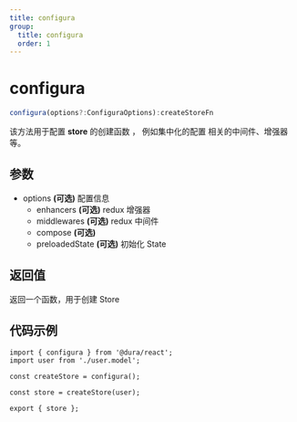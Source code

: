 ```yaml
---
title: configura
group:
  title: configura
  order: 1
---
```


# configura

```typescript
configura(options?:ConfiguraOptions):createStoreFn
```

该方法用于配置 **store** 的创建函数 ， 例如集中化的配置 相关的中间件、增强器等。

## 参数

- options **(可选)** 配置信息
  - enhancers **(可选)** redux 增强器
  - middlewares **(可选)** redux 中间件
  - compose **(可选)**
  - preloadedState **(可选)** 初始化 State

## 返回值

返回一个函数，用于创建 Store

## 代码示例

```shell
import { configura } from '@dura/react';
import user from './user.model';

const createStore = configura();

const store = createStore(user);

export { store };
```
